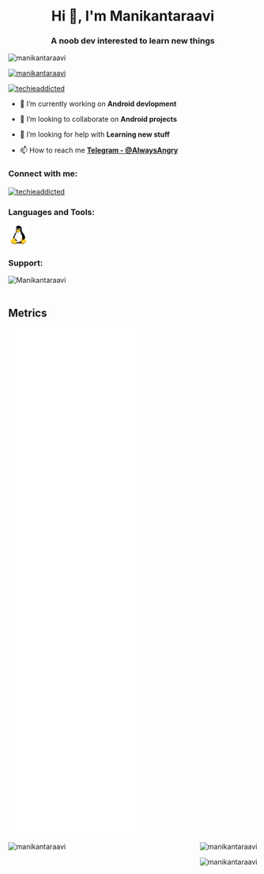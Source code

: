 <h1 align="center">Hi 👋, I'm Manikantaraavi</h1>
<h3 align="center">A noob dev interested to learn new things</h3>

<p align="left"> <img src="https://komarev.com/ghpvc/?username=manikantaraavi&label=Profile%20views&color=0e75b6&style=flat" alt="manikantaraavi" /> </p>

<p align="left"> <a href="https://github.com/ryo-ma/github-profile-trophy"><img src="https://github-profile-trophy.vercel.app/?username=manikantaraavi" alt="manikantaraavi" /></a> </p>

<p align="left"> <a href="https://twitter.com/techieaddicted" target="blank"><img src="https://img.shields.io/twitter/follow/techieaddicted?logo=twitter&style=for-the-badge" alt="techieaddicted" /></a> </p>

- 🔭 I’m currently working on **Android devlopment**

- 👯 I’m looking to collaborate on **Android projects**

- 🤝 I’m looking for help with **Learning new stuff**

- 📫 How to reach me **[Telegram - @AlwaysAngry](https://t.me/AlwaysAngry)**

<h3 align="left">Connect with me:</h3>
<p align="left">
<a href="https://twitter.com/techieaddicted" target="blank"><img align="center" src="https://raw.githubusercontent.com/rahuldkjain/github-profile-readme-generator/master/src/images/icons/Social/twitter.svg" alt="techieaddicted" height="30" width="40" /></a>
</p>

<h3 align="left">Languages and Tools:</h3>
<p align="left"> <a href="https://www.linux.org/" target="_blank"> <img src="https://raw.githubusercontent.com/devicons/devicon/master/icons/linux/linux-original.svg" alt="linux" width="40" height="40"/> </a> </p>

<h3 align="left">Support:</h3>
<p><a href="https://www.buymeacoffee.com/Manikantaraavi"> <img align="left" src="https://cdn.buymeacoffee.com/buttons/v2/default-yellow.png" height="39" width="209" alt="Manikantaraavi" /></a></p><br><br>

## Metrics
![Metrics](https://github.com/manikantaraavi/manikantaraavi/blob/master/github-metrics.svg)  

<p><img align="left" src="https://github-readme-stats.vercel.app/api/top-langs?username=manikantaraavi&show_icons=true&locale=en&layout=compact" alt="manikantaraavi" /></p>

<p>&nbsp;<img align="right" src="https://github-readme-stats.vercel.app/api?username=manikantaraavi&show_icons=true&locale=en" alt="manikantaraavi" /></p>

<p><img align="right" src="https://github-readme-streak-stats.herokuapp.com/?user=manikantaraavi&" alt="manikantaraavi" /></p>

